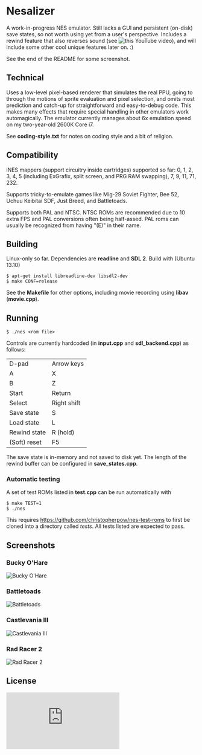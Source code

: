# Nesalizer #

A work-in-progress NES emulator. Still lacks a GUI and persistent (on-disk)
save states, so not worth using yet from a user's perspective. Includes a
rewind feature that also reverses sound (see 
![this YouTube video](https://www.youtube.com/watch?v=qCQkYrQo9fI)), and will
include some other cool unique features later on. :)

See the end of the README for some screenshot.

## Technical ##

Uses a low-level pixel-based renderer that simulates the real PPU, going to
through the motions of sprite evaluation and pixel selection, and omits most
prediction and catch-up for straightforward and easy-to-debug code. This
makes many effects that require special handling in other emulators work
automagically. The emulator currently manages about 6x emulation speed on my
two-year-old 2600K Core i7.

See <b>coding-style.txt</b> for notes on coding style and a bit of religion.

## Compatibility ##

iNES mappers (support circuitry inside cartridges) supported so far: 0, 1, 2, 3, 4, 5 (including ExGrafix, split screen, and PRG RAM swapping), 7, 9, 11, 71, 232.

Supports tricky-to-emulate games like Mig-29 Soviet Fighter, Bee 52, Uchuu Keibitai SDF, Just Breed, and Battletoads.

Supports both PAL and NTSC. NTSC ROMs are recommended due to 10 extra FPS and PAL conversions often being half-assed. PAL roms can usually be recognized from having "(E)" in their name.

## Building ##

Linux-only so far. Dependencies are <b>readline</b> and <b>SDL 2</b>. Build
with (Ubuntu 13.10)

    $ apt-get install libreadline-dev libsdl2-dev
    $ make CONF=release

See the <b>Makefile</b> for other options, including movie recording using
<b>libav</b> (<b>movie.cpp</b>).

## Running ##

    $ ./nes <rom file>

Controls are currently hardcoded (in <b>input.cpp</b> and <b>sdl_backend.cpp</b>) as follows:

<table>
  <tr><td>D-pad       </td><td>Arrow keys </td></tr>
  <tr><td>A           </td><td>X          </td></tr>
  <tr><td>B           </td><td>Z          </td></tr>
  <tr><td>Start       </td><td>Return     </td></tr>
  <tr><td>Select      </td><td>Right shift</td></tr>
  <tr><td>Save state  </td><td>S          </td></tr>
  <tr><td>Load state  </td><td>L          </td></tr>
  <tr><td>Rewind state</td><td>R (hold)   </td></tr>
  <tr><td>(Soft) reset</td><td>F5         </td></tr>
</table>

The save state is in-memory and not saved to disk yet. The length of the rewind
buffer can be configured in <b>save\_states.cpp</b>.

### Automatic testing ###

A set of test ROMs listed in <b>test.cpp</b> can be run automatically with

    $ make TEST=1
    $ ./nes

This requires https://github.com/christopherpow/nes-test-roms to first be
cloned into a directory called <i>tests</i>. All tests listed are expected to
pass.

## Screenshots ##

### Bucky O'Hare ###

![Bucky O'Hare](https://raw.github.com/ulfalizer/nesalizer/screenshots/bucky.png)

### Battletoads ###

![Battletoads](https://raw.github.com/ulfalizer/nesalizer/screenshots/battletoads.png)

### Castlevania III ###

![Castlevania III](https://raw.github.com/ulfalizer/nesalizer/screenshots/cv3.png)

### Rad Racer 2 ###

![Rad Racer 2](https://raw.github.com/ulfalizer/nesalizer/screenshots/radracer2.png)

## License ##

![GPLv2](http://www.gnu.org/licenses/gpl-2.0.html)
